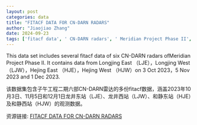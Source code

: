 ```yaml
---
layout: post
categories: data
title: "FITACF DATA FOR CN-DARN RADARS"
author: "Jiaojiao Zhang"
date: 2024-09-23
tags: ['fitacf data', ' CN-DARN radars', ' Meridian Project Phase II', ' Longjing East', ' LJE', ' Longjing West', ' LJW', ' Hejing East', ' HJE', ' Hejing West', ' HJW', ' 3 Oct 2023', ' 5 Nov 2023', ' 1 Dec 2023']
---
```


This data set includes several fitacf data of six CN-DARN radars ofMeridian Project Phase II. It contains data from Longjing East （LJE），Longjing West （LJW），Hejing East （HJE），Hejing West （HJW）on 3 Oct 2023，5 Nov 2023 and 1 Dec 2023.

该数据集包含子午工程二期六部CN-DARN雷达的多份fitacf数据，涵盖2023年10月3日、11月5日和12月1日龙井东站（LJE）、龙井西站（LJW）、和静东站（HJE）及和静西站（HJW）的观测数据。

资源链接: [FITACF DATA FOR CN-DARN RADARS](https://doi.org/10.57760/sciencedb.17994)
